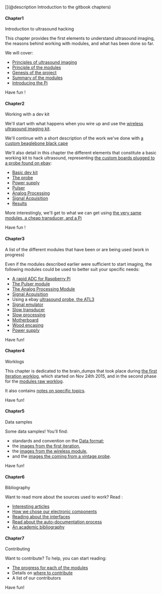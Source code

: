 [](@description Introduction to the gitbook chapters)

#### Chapter1

Introduction to ultrasound hacking 

This chapter provides the first elements to understand ultrasound imaging, the reasons behind working with modules, and what has been done so far.

We will cover:

* [Principles of ultrasound imaging](https://kelu124.gitbooks.io/echomods/content/Chapter1/principles.md)
* [Principle of the modules](https://kelu124.gitbooks.io/echomods/content/Chapter1/modules.md)
* [Genesis of the project](https://kelu124.gitbooks.io/echomods/content/Chapter1/history.html)
* [Summary of the modules](https://kelu124.gitbooks.io/echomods/content/Chapter1/listofmodules.md)
* [Introducing the Pi](https://kelu124.gitbooks.io/echomods/content/RPI.html)

Have fun !

#### Chapter2

Working with a dev kit 

We'll start with what happens when you wire up and use the [wireless ultrasound imaging kit](https://kelu124.gitbooks.io/echomods/content/devkit11.html).

We'll continue with a short description of the work we've done with [a custom beaglebone black cape](https://kelu124.gitbooks.io/echomods/content/devkit0.html)

We'll also detail in this chapter the different elements that constitute a basic working kit to hack ultrasound, representing [the custom boards plugged to a probe found on ebay](https://kelu124.gitbooks.io/echomods/content/Chapter2/basicdevkit.html):

* [Basic dev kit](basicdevkit.md)
* [The probe](retroATL3.md)
* [Power supply](mogaba.md)
* [Pulser](tobo.md)
* [Analog Processing](goblin.md)
* [Signal Acquisition](toadkiller.md)
* [Results](results.md)

More interestingly, we'll get to what we can get using [the very same modules, a cheap transducer, and a Pi](https://kelu124.gitbooks.io/echomods/content/RPI_article.html)


Have fun !

#### Chapter3

A list of the different modules that have been or are being used (work in progress) 

Even if the modules described earlier were sufficient to start imaging, the following modules could be used  to better suit your specific needs:

* [A rapid ADC for Raspberry Pi](https://kelu124.gitbooks.io/echomods/content/RPI_article.html)
* [The Pulser module](thttps://kelu124.gitbooks.io/echomods/content/Chapter2/tobo.md)
* [The Analog Processing Module](https://kelu124.gitbooks.io/echomods/content/Chapter2/goblin.md)
* [Signal Acquisition](https://kelu124.gitbooks.io/echomods/content/Chapter2/toadkiller.md)
* Using a ebay [ultrasound probe, the ATL3](https://kelu124.gitbooks.io/echomods/content/Chapter2/retroATL3.html)
* [Signal emulator](https://kelu124.gitbooks.io/echomods/content/Chapter3/silent.md)
* [Slow transducer](https://kelu124.gitbooks.io/echomods/content/Chapter3/cletus.md)
* [Slow processing](https://kelu124.gitbooks.io/echomods/content/Chapter3/croaker.md) 
* [Motherboard](https://kelu124.gitbooks.io/echomods/content/Chapter3/doj.md)
* [Wood encasing](https://kelu124.gitbooks.io/echomods/content/Chapter3/sleepy.md)
* [Power supply](mogaba.md)

Have fun!

#### Chapter4

Worklogs 

This chapter is dedicated to the brain_dumps that took place during [the first iteration worklog](https://kelu124.gitbooks.io/echomods/content/Chapter4/murgenworklog.html), which started on Nov 24th 2015, and in the second phase for the [modules raw worklog](https://kelu124.gitbooks.io/echomods/content/Chapter4/rawworklog.html).

It also contains [notes on specific topics](https://kelu124.gitbooks.io/echomods/content/Chapter4/detailedlog.html).

Have fun!

#### Chapter5

Data samples 

Some data samples! You'll find:

* standards and convention on the [Data format](https://kelu124.gitbooks.io/echomods/content/Chapter5/dataformat.html);
* the [images from the first iteration](https://kelu124.gitbooks.io/echomods/content/Chapter5/images.html), 
* the [images from the wireless module](https://kelu124.gitbooks.io/echomods/content/Chapter5/croaker_data.html), 
* and the [images the coming from a vintage probe](https://kelu124.gitbooks.io/echomods/content/Chapter5/loops.html).

Have fun!


#### Chapter6

Bibliography 

Want to read more about the sources used to work? Read :

* [Interesting articles](articles.md)
* [How we chose our electronic components](components.md)
* [Reading about the interfaces](interfaces.md) 
* [Read about the auto-documentation process](https://kelu124.gitbooks.io/echomods/content/Chapter6/documentationprocess.html)
* [An academic bibliography](https://kelu124.gitbooks.io/echomods/content/Chapter6/academicbiblio.html)





#### Chapter7

Contributing

Want to contribute? To help, you can start reading:

* [The progress for each of the modules](progress.md)
* Details on [where to contribute](https://kelu124.gitbooks.io/echomods/content/Chapter7/shoppingList.html)
* A list of our contributors


Have fun!


